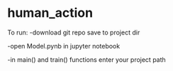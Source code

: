 # human_action

To run: 
-download git repo save to project dir

-open Model.pynb in jupyter notebook

-in main() and train() functions enter your project path 


